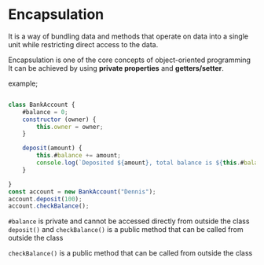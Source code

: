 # Encapsulation
It is a way of bundling data and methods that operate on data into a single unit while restricting direct access to the data.

Encapsulation is one of the core concepts of object-oriented programming
It can be achieved by using **private properties** and **getters/setter**.

example;

```js

class BankAccount {
    #balance = 0;
    constructor (owner) {
        this.owner = owner;
    }

    deposit(amount) {
        this.#balance += amount;
        console.log(`Deposited ${amount}, total balance is ${this.#balance}`);
    }

}
const account = new BankAccount("Dennis");
account.deposit(100);
account.checkBalance();
```

`#balance` is private and cannot be accessed directly from outside the class
`deposit()` and `checkBalance()` is a public method that can be called from outside the class

`checkBalance()` is a public method that can be called from outside the class